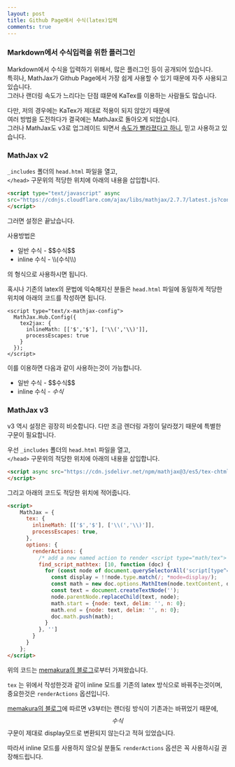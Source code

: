 ```yaml
---
layout: post
title: Github Page에서 수식(latex)입력
comments: true
---
```


### Markdown에서 수식입력을 위한 플러그인

Markdown에서 수식을 입력하기 위해서, 많은 플러그인 등이 공개되어 있습니다.  
특히나, MathJax가 Github Page에서 가장 쉽게 사용할 수 있기 때문에 자주 사용되고 있습니다.  
그러나 랜더링 속도가 느리다는 단점 떄문에 KaTex를 이용하는 사람들도 많습니다.  

다만, 저의 경우에는 KaTex가 제대로 적용이 되지 않았기 때문에  
여러 방법을 도전하다가 결국에는 MathJax로 돌아오게 되었습니다.  
그러나 MathJax도 v3로 업그레이드 되면서 [속도가 빨라졌다고 하니](http://docs.mathjax.org/en/latest/upgrading/whats-new-3.0.html), 믿고 사용하고 있습니다.  

### MathJax v2

`_includes` 폴더의 `head.html` 파일을 열고,  
`</head>` 구문위의 적당한 위치에 아래의 내용을 삽입합니다.

```html
<script type="text/javascript" async
src="https://cdnjs.cloudflare.com/ajax/libs/mathjax/2.7.7/latest.js?config=TeX-MML-AM_CHTML">
</script>
```

그러면 설정은 끝났습니다.  

사용방법은

* 일반 수식 - \$\$수식\$\$
* inline 수식 -  \\\\(수식\\\\)

의 형식으로 사용하시면 됩니다.  

혹시나 기존의 latex의 문법에 익숙해지신 분들은 `head.html` 파일에 동일하게 적당한 위치에 아래의 코드를 작성하면 됩니다.  

```
<script type="text/x-mathjax-config">
  MathJax.Hub.Config({
    tex2jax: {
      inlineMath: [['$','$'], ['\\(','\\)']],
      processEscapes: true
    }
  });
</script>
```

이를 이용하면 다음과 같이 사용하는것이 가능합니다.

* 일반 수식 - \$\$수식\$\$
* inline 수식 -  $수식$

### MathJax v3

v3 역시 설정은 굉장히 비슷합니다. 다만 조금 렌더링 과정이 달라졌기 때문에 특별한 구문이 필요합니다.  

우선 `_includes` 폴더의 `head.html` 파일을 열고,  
`</head>` 구문위의 적당한 위치에 아래의 내용을 삽입합니다.

```html
<script async src="https://cdn.jsdelivr.net/npm/mathjax@3/es5/tex-chtml.js" id="MathJax-script">
</script>
```

그리고 아래의 코드도 적당한 위치에 적어줍니다.  

```html
<script>
    MathJax = {
      tex: {
        inlineMath: [['$','$'], ['\\(','\\)']],
        processEscapes: true,
      },
      options: {
        renderActions: {
          /* add a new named action to render <script type="math/tex"> */
          find_script_mathtex: [10, function (doc) {
            for (const node of document.querySelectorAll('script[type^="math/tex"]')) {
              const display = !!node.type.match(/; *mode=display/);
              const math = new doc.options.MathItem(node.textContent, doc.inputJax[0], display);
              const text = document.createTextNode('');
              node.parentNode.replaceChild(text, node);
              math.start = {node: text, delim: '', n: 0};
              math.end = {node: text, delim: '', n: 0};
              doc.math.push(math);
            }
          }, '']
        }
      }
    };
</script>
```

위의 코드는 [memakura의 블로그](https://qiita.com/memakura/items/e4d2de379f98ad7be498)로부터 가져왔습니다.  

`tex` 는 위에서 작성한것과 같이 inline 모드를 기존의 latex 방식으로 바꿔주는것이며, 중요한것은 `renderActions` 옵션입니다.  

[memakura의 블로그](https://qiita.com/memakura/items/e4d2de379f98ad7be498)에 따르면 v3부터는 랜더링 방식이 기존과는 바뀌었기 때문에, $$ 수식 $$ 구문이 제대로 display모드로 변환되지 않는다고 적혀 있었습니다.  

따라서 inline 모드를 사용하지 않으실 분들도 `renderActions` 옵션은 꼭 사용하시길 권장해드립니다.  